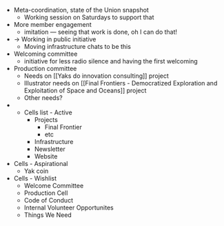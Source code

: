 - Meta-coordination, state of the Union snapshot
    - Working session on Saturdays to support that 
- More member engagement
    - imitation — seeing that work is done, oh I can do that!
- -> Working in public initiative
    - Moving infrastructure chats to be this 
- Welcoming committee 
    - initiative for less radio silence and having the first welcoming 
- Production committee
    - Needs on [[Yaks do innovation consulting]] project
    - Illustrator needs on [[Final Frontiers - Democratized Exploration and Exploitation of Space and Oceans]] project
    - Other needs?
- - Cells list - Active
    - Projects
        - Final Frontier
        - etc
    - Infrastructure
    - Newsletter
    - Website
- Cells - Aspirational
    - Yak coin
- Cells - Wishlist
    - Welcome Committee
    - Production Cell
    - Code of Conduct
    - Internal Volunteer Opportunites
    - Things We Need
